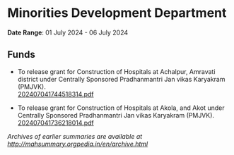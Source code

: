 # Minorities Development Department

**Date Range**: 01 July 2024 - 06 July 2024


## Funds
- To release grant for Construction of Hospitals at Achalpur, Amravati district under Centrally Sponsored Pradhanmantri Jan vikas Karyakram (PMJVK).\
  [202407041744518314.pdf](https://gr.maharashtra.gov.in/Site/Upload/Government%20Resolutions/English/202407041744518314.pdf)

- To release grant for Construction of Hospitals at Akola, and Akot under Centrally Sponsored Pradhanmantri Jan vikas Karyakram (PMJVK).\
  [202407041736218014.pdf](https://gr.maharashtra.gov.in/Site/Upload/Government%20Resolutions/English/202407041736218014.pdf)


*Archives of earlier summaries are available at http://mahsummary.orgpedia.in/en/archive.html*